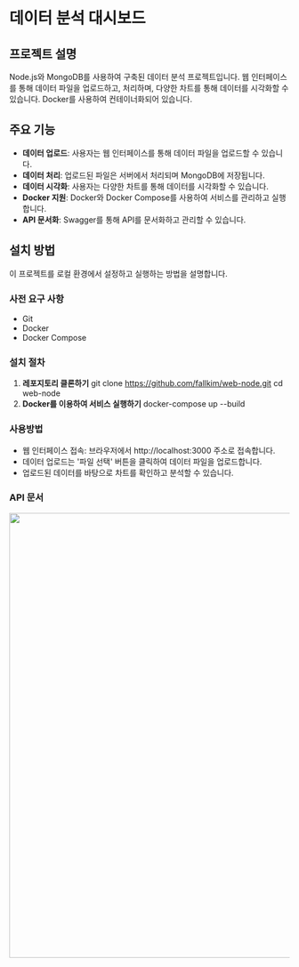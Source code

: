 # 데이터 분석 대시보드

## 프로젝트 설명

Node.js와 MongoDB를 사용하여 구축된 데이터 분석 프로젝트입니다. 웹 인터페이스를 통해 데이터 파일을 업로드하고, 처리하며, 다양한 차트를 통해 데이터를 시각화할 수 있습니다. Docker를 사용하여 컨테이너화되어 있습니다.

## 주요 기능

- **데이터 업로드**: 사용자는 웹 인터페이스를 통해 데이터 파일을 업로드할 수 있습니다.
- **데이터 처리**: 업로드된 파일은 서버에서 처리되며 MongoDB에 저장됩니다.
- **데이터 시각화**: 사용자는 다양한 차트를 통해 데이터를 시각화할 수 있습니다.
- **Docker 지원**: Docker와 Docker Compose를 사용하여 서비스를 관리하고 실행합니다.
- **API 문서화**: Swagger를 통해 API를 문서화하고 관리할 수 있습니다.

## 설치 방법

이 프로젝트를 로컬 환경에서 설정하고 실행하는 방법을 설명합니다.

### 사전 요구 사항

- Git
- Docker
- Docker Compose

### 설치 절차

1. **레포지토리 클론하기**
   git clone https://github.com/fallkim/web-node.git
   cd web-node
2. **Docker를 이용하여 서비스 실행하기**
   docker-compose up --build

### 사용방법

- 웹 인터페이스 접속: 브라우저에서 http://localhost:3000 주소로 접속합니다.
- 데이터 업로드는 '파일 선택' 버튼을 클릭하여 데이터 파일을 업로드합니다.
- 업로드된 데이터를 바탕으로 차트를 확인하고 분석할 수 있습니다.

### API 문서

<img width="800" src="https://github.com/fallkim/web-node/assets/134408891/209fbaed-c648-4891-a453-eb0219d109b4">
